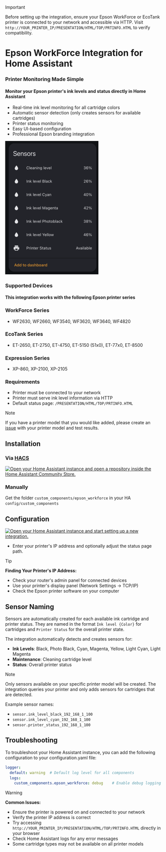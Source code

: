 > [!IMPORTANT]
> Before setting up the integration, ensure your Epson WorkForce or EcoTank printer is connected to your network and accessible via HTTP. Visit `http://YOUR_PRINTER_IP/PRESENTATION/HTML/TOP/PRTINFO.HTML` to verify compatibility.

# Epson WorkForce Integration for Home Assistant

### Printer Monitoring Made Simple
#### Monitor your Epson printer's ink levels and status directly in Home Assistant

* Real-time ink level monitoring for all cartridge colors
* Automatic sensor detection (only creates sensors for available cartridges)
* Printer status monitoring
* Easy UI-based configuration
* Professional Epson branding integration

<img src="images/ha_example.png" alt="Home Assistant Epson WorkForce Integration Example" width="300">

### Supported Devices
#### This integration works with the following Epson printer series

### WorkForce Series
* WF2630, WF2660, WF3540, WF3620, WF3640, WF4820

### EcoTank Series
* ET-2650, ET-2750, ET-4750, ET-5150 (51x0), ET-77x0, ET-8500

### Expression Series
* XP-860, XP-2100, XP-2105

### Requirements
* Printer must be connected to your network
* Printer must serve ink level information via HTTP
* Default status page: `/PRESENTATION/HTML/TOP/PRTINFO.HTML`

> [!NOTE]
> If you have a printer model that you would like added, please create an [issue](https://github.com/lymanepp/ha-epson-workforce/issues/new) with your printer model and test results.

## Installation

### Via [HACS](https://hacs.xyz/)
<a href="https://my.home-assistant.io/redirect/hacs_repository/?owner=lymanepp&repository=ha-epson-workforce&category=integration" target="_blank"><img src="https://my.home-assistant.io/badges/hacs_repository.svg" alt="Open your Home Assistant instance and open a repository inside the Home Assistant Community Store." /></a>

### Manually

Get the folder `custom_components/epson_workforce` in your HA `config/custom_components`

## Configuration
<a href="https://my.home-assistant.io/redirect/config_flow_start/?domain=epson_workforce" target="_blank"><img src="https://my.home-assistant.io/badges/config_flow_start.svg" alt="Open your Home Assistant instance and start setting up a new integration." /></a>

- Enter your printer's IP address and optionally adjust the status page path.

> [!TIP]
> **Finding Your Printer's IP Address:**
> * Check your router's admin panel for connected devices
> * Use your printer's display panel (Network Settings → TCP/IP)
> * Check the Epson printer software on your computer

## Sensor Naming

Sensors are automatically created for each available ink cartridge and printer status. They are named in the format `Ink level {Color}` for cartridges and `Printer Status` for the overall printer state.

The integration automatically detects and creates sensors for:

- **Ink Levels**: Black, Photo Black, Cyan, Magenta, Yellow, Light Cyan, Light Magenta
- **Maintenance**: Cleaning cartridge level
- **Status**: Overall printer status

> [!NOTE]
> Only sensors available on your specific printer model will be created. The integration queries your printer and only adds sensors for cartridges that are detected.

Example sensor names:
- `sensor.ink_level_black_192_168_1_100`
- `sensor.ink_level_cyan_192_168_1_100`
- `sensor.printer_status_192_168_1_100`

## Troubleshooting

To troubleshoot your Home Assistant instance, you can add the following configuration to your configuration.yaml file:

```yaml
logger:
  default: warning  # Default log level for all components
  logs:
    custom_components.epson_workforce: debug    # Enable debug logging for this integration
```

> [!WARNING]
> **Common Issues:**
> * Ensure the printer is powered on and connected to your network
> * Verify the printer IP address is correct
> * Try accessing `http://YOUR_PRINTER_IP/PRESENTATION/HTML/TOP/PRTINFO.HTML` directly in your browser
> * Check Home Assistant logs for any error messages
> * Some cartridge types may not be available on all printer models
